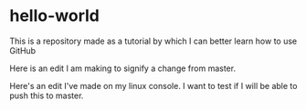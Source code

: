 # hello-world
This is a repository made as a tutorial by which I can better learn how to use GitHub

Here is an edit I am making to signify a change from master.

Here's an edit I've made on my linux console. I want to test if I will be able to push this to master.
